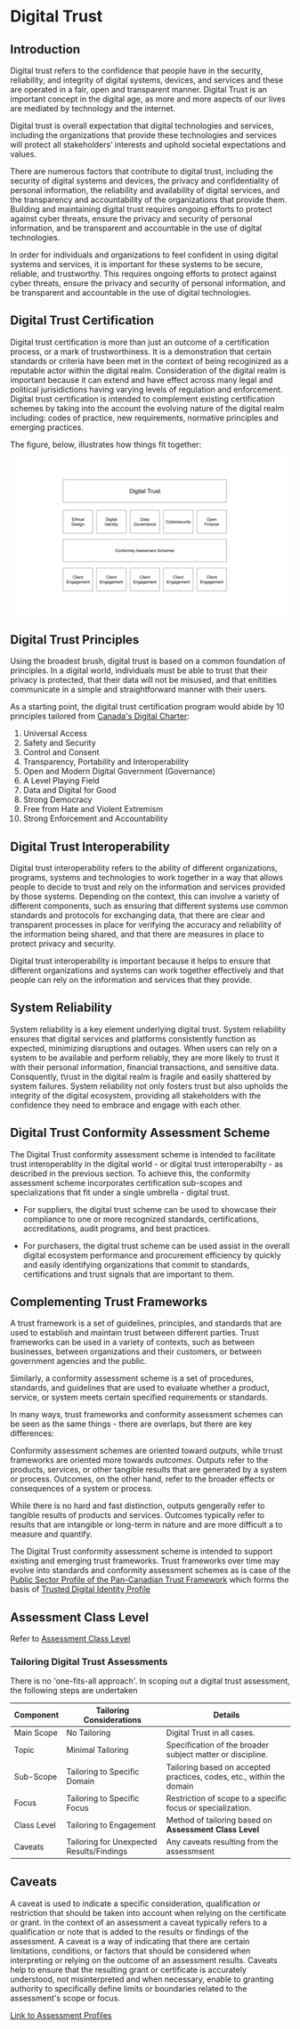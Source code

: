 # Digital Trust

## Introduction

Digital trust refers to the confidence that people have in the security, reliability, and integrity of digital systems, devices, and services and these are operated in a fair, open and transparent manner. Digital Trust is an important concept in the digital age, as more and more aspects of our lives are mediated by technology and the internet.

Digital trust is overall expectation that digital technologies and services, including the organizations that provide these technologies and services will protect all stakeholders’ interests and uphold societal expectations and values.

There are numerous factors that contribute to digital trust, including the security of digital systems and devices, the privacy and confidentiality of personal information, the reliability and availability of digital services, and the transparency and accountability of the organizations that provide them. Building and maintaining digital trust requires ongoing efforts to protect against cyber threats, ensure the privacy and security of personal information, and be transparent and accountable in the use of digital technologies.

In order for individuals and organizations to feel confident in using digital systems and services, it is important for these systems to be secure, reliable, and trustworthy. This requires ongoing efforts to protect against cyber threats, ensure the privacy and security of personal information, and be transparent and accountable in the use of digital technologies.

## Digital Trust Certification

Digital trust certification is more than just an outcome of a certification process, or a mark of trustworthiness. It is a demonstration that certain standards or criteria have been met in the context of being recoginized as a reputable actor within the digital realm. Consideration of the digital realm is important because it can extend and have effect across many legal and political jurisidictions having varying levels of regulation and enforcement. Digital trust certification is intended to complement existing certification schemes by taking into the account the evolving nature of the digital realm including: codes of practice, new requirements, normative principles and emerging practices.

The figure, below, illustrates how things fit together:


![Digital Trust](./images/digital-trust-scheme.png)

## Digital Trust Principles

Using the broadest brush, digital trust is based on a common foundation of principles. In a digital world, individuals must be able to trust that their privacy is protected, that their data will not be misused, and that enitities communicate in a simple and straightforward manner with their users.

As a starting point, the digital trust certification program would abide by 10 principles tailored from [Canada's Digital Charter](https://www.ic.gc.ca/eic/site/062.nsf/%20eng/h_00108.html):

1. Universal Access
2. Safety and Security
3. Control and Consent
4. Transparency, Portability and Interoperability
5. Open and Modern Digital Government (Governance)
6. A Level Playing Field
7. Data and Digital for Good
8. Strong Democracy
9. Free from Hate and Violent Extremism
10. Strong Enforcement and Accountability

## Digital Trust Interoperability

Digital trust interoperability refers to the ability of different organizations, programs, systems and technologies to work together in a way that allows people to decide to trust and rely on the information and services provided by those systems. Depending on the context, this can involve a variety of different components, such as ensuring that different systems use common standards and protocols for exchanging data, that there are clear and transparent processes in place for verifying the accuracy and reliability of the information being shared, and that there are measures in place to protect privacy and security.

Digital trust interoperability is important because it helps to ensure that different organizations and systems can work together effectively and that people can rely on the information and services that they provide.

## System Reliability

System reliability is a key element underlying digital trust. System reliability ensures that digital services and platforms consistently function as expected, minimizing disruptions and outages. When users can rely on a system to be available and perform reliably, they are more likely to trust it with their personal information, financial transactions, and sensitive data. Consquently, t\rust in the digital realm is fragile and easily shattered by system failures. System reliability not only fosters trust but also upholds the integrity of the digital ecosystem, providing all stakeholders with the confidence they need to embrace and engage with each other.

## Digital Trust Conformity Assessment Scheme

The Digital Trust conformity assessment scheme is intended to facilitate trust interoperablity in the digital world - or digital trust interoperabilty - as described in the previous section. To achieve this, the conformity assessment scheme incorporates certification sub-scopes and specializations that fit under a single umbrella - digital trust.

* For suppliers, the digital trust scheme can be used to showcase their compliance to one or more recognized standards, certifications, accreditations, audit programs, and best practices.

* For purchasers, the digital trust scheme can be used assist in the overall digital ecosystem performance and procurement efficiency by quickly and easily identifying organizations that commit to standards, certifications and trust signals that are important to them.

## Complementing Trust Frameworks

A trust framework is a set of guidelines, principles, and standards that are used to establish and maintain trust between different parties. Trust frameworks can be used in a variety of contexts, such as between businesses, between organizations and their customers, or between government agencies and the public.

Similarly, a conformity assessment scheme is a set of procedures, standards, and guidelines that are used to evaluate whether a product, service, or system meets certain specified requirements or standards.

In many ways, trust frameworks and conformity assessment schemes can be seen as the same things - there are overlaps, but there are key differences:

Conformity assessment schemes are oriented toward *outputs*, while trrust frameworks are oriented more towards *outcomes*. Outputs refer to the products, services, or other tangible results that are generated by a system or process. Outcomes, on the other hand, refer to the broader effects or consequences of a system or process.

While there is no hard and fast distinction, outputs gengerally refer to tangible results of products and services. Outcomes typically refer to results that are intangible or long-term in nature and are more difficult a to measure and quantify.

The Digital Trust conformity assessment scheme is intended to support existing and emerging trust frameworks. Trust frameworks over time may evolve into standards and conformity assessment schemes as is case of the [Public Sector Profile of the Pan-Canadian Trust Framework](https://github.com/canada-ca/PCTF-CCP/tree/master/Version1_4) which forms the basis of [Trusted Digital Identity Profile](./digital-identity-profile.md)

## Assessment Class Level

Refer to [Assessment Class Level](./assessment-class-level.md)

### Tailoring Digital Trust Assessments

There is no 'one-fits-all approach'. In scoping out a digital trust assessment, the following steps are undertaken

|Component|Tailoring Considerations|Details|
|---|---|---|
|Main Scope|No Tailoring| Digital Trust in all cases.|
|Topic|Minimal Tailoring| Specification of the broader subject matter or discipline.|
|Sub-Scope|Tailoring to Specific Domain|Tailoring based on accepted practices, codes, etc., within the domain|
|Focus|Tailoring to Specific Focus|Restriction of scope to a specific focus or specialization.|
|Class Level|Tailoring to Engagement |Method of tailoring based on **Assessment Class Level**|
|Caveats|Tailoring for Unexpected Results/Findings|Any caveats resulting from the assessmsent|

## Caveats

A caveat is used to indicate a specific consideration, qualification or restriction that should be taken into account when relying on the certificate or grant. In the context of an assessment a caveat typically refers to a qualification or note that is added to the results or findings of the assessment. A caveat is a way of indicating that there are certain limitations, conditions, or factors that should be considered when interpreting or relying on the outcome of an assessment results. Caveats help to ensure that the resulting grant or certificate is accurately understood, not misinterpreted and when necessary, enable to granting authority to specifically define limits or boundaries related to the assessment's scope or focus.



[Link to Assessment Profiles](profiles-overview.md)

